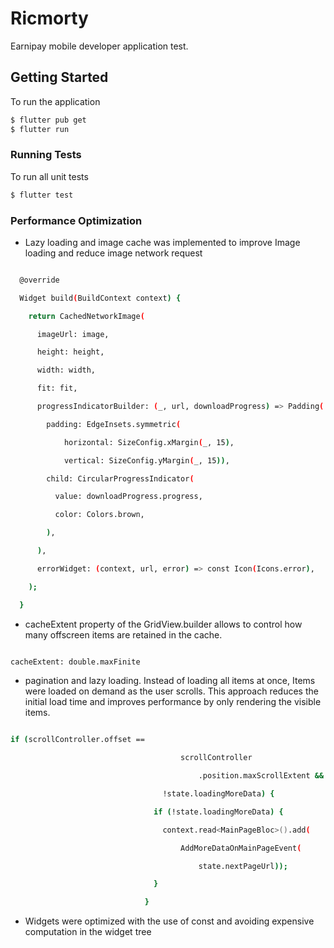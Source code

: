 # Ricmorty

Earnipay mobile developer application test.

## Getting Started

To run the application 

```sh
$ flutter pub get
$ flutter run 

```

### Running Tests

To run all unit tests

```sh
$ flutter test 
```

### Performance Optimization

- Lazy loading and image cache was implemented to improve Image loading and reduce image network request

```sh

  @override

  Widget build(BuildContext context) {

    return CachedNetworkImage(

      imageUrl: image,

      height: height,

      width: width,

      fit: fit,

      progressIndicatorBuilder: (_, url, downloadProgress) => Padding(

        padding: EdgeInsets.symmetric(

            horizontal: SizeConfig.xMargin(_, 15),

            vertical: SizeConfig.yMargin(_, 15)),

        child: CircularProgressIndicator(

          value: downloadProgress.progress,

          color: Colors.brown,

        ),

      ),

      errorWidget: (context, url, error) => const Icon(Icons.error),

    );

  }


```

- cacheExtent property of the GridView.builder allows to control how many offscreen items are retained in the cache.

```sh

cacheExtent: double.maxFinite

```
- pagination and lazy loading. Instead of loading all items at once, Items were loaded on demand as the user scrolls. This approach reduces the initial load time and improves performance by only rendering the visible items.



```sh

if (scrollController.offset ==

                                      scrollController

                                          .position.maxScrollExtent &&

                                  !state.loadingMoreData) {

                                if (!state.loadingMoreData) {

                                  context.read<MainPageBloc>().add(

                                      AddMoreDataOnMainPageEvent(

                                          state.nextPageUrl));

                                }

                              }

```

- Widgets were optimized with the use of const and avoiding expensive computation in the widget tree





